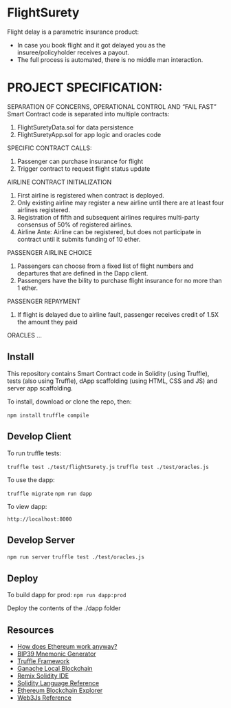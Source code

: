 # FlightSurety
Flight delay is a parametric insurance product:
 - In case you book flight and it got delayed you as the insuree/policyholder receives a payout.
 - The full process is automated, there is no middle man interaction.

# PROJECT SPECIFICATION:
SEPARATION OF CONCERNS, OPERATIONAL CONTROL AND “FAIL FAST”
Smart Contract code is separated into multiple contracts:
1) FlightSuretyData.sol for data persistence
2) FlightSuretyApp.sol for app logic and oracles code


SPECIFIC CONTRACT CALLS:
1) Passenger can purchase insurance for flight
2) Trigger contract to request flight status update


AIRLINE CONTRACT INITIALIZATION
1) First airline is registered when contract is deployed.
2) Only existing airline may register a new airline until there are at least four airlines registered.
3) Registration of fifth and subsequent airlines requires multi-party consensus of 50% of registered airlines.
4) Airline Ante: Airline can be registered, but does not participate in contract until it submits funding of 10 ether.


PASSENGER AIRLINE CHOICE
1) Passengers can choose from a fixed list of flight numbers and departures that are defined in the Dapp client.
2) Passengers have the bility to purchase flight insurance for no more than 1 ether.


PASSENGER REPAYMENT
1) If flight is delayed due to airline fault, passenger receives credit of 1.5X the amount they paid


ORACLES
...


## Install
This repository contains Smart Contract code in Solidity (using Truffle), tests (also using Truffle), dApp scaffolding (using HTML, CSS and JS) and server app scaffolding.

To install, download or clone the repo, then:

`npm install`
`truffle compile`

## Develop Client

To run truffle tests:

`truffle test ./test/flightSurety.js`
`truffle test ./test/oracles.js`

To use the dapp:

`truffle migrate`
`npm run dapp`

To view dapp:

`http://localhost:8000`

## Develop Server

`npm run server`
`truffle test ./test/oracles.js`

## Deploy

To build dapp for prod:
`npm run dapp:prod`

Deploy the contents of the ./dapp folder


## Resources
* [How does Ethereum work anyway?](https://medium.com/@preethikasireddy/how-does-ethereum-work-anyway-22d1df506369)
* [BIP39 Mnemonic Generator](https://iancoleman.io/bip39/)
* [Truffle Framework](http://truffleframework.com/)
* [Ganache Local Blockchain](http://truffleframework.com/ganache/)
* [Remix Solidity IDE](https://remix.ethereum.org/)
* [Solidity Language Reference](http://solidity.readthedocs.io/en/v0.4.24/)
* [Ethereum Blockchain Explorer](https://etherscan.io/)
* [Web3Js Reference](https://github.com/ethereum/wiki/wiki/JavaScript-API)